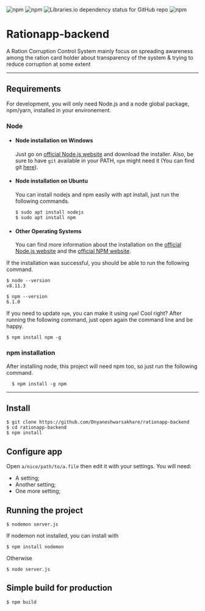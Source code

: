 <img alt="npm" src="https://img.shields.io/badge/npm-v7.5.2-brightgreen">
<img alt="npm" src="https://img.shields.io/badge/Node-v12.17.0-brightgreen">
<img alt="Libraries.io dependency status for GitHub repo" src="https://img.shields.io/librariesio/github/Dnyaneshwarsakhare/Rationapp-backend">
<img alt="npm" src="https://img.shields.io/badge/license-ISC-brightgreen">


# Rationapp-backend
A Ration Corruption Control System mainly focus on spreading awareness among the ration card holder about transparency of the system &amp; trying to reduce corruption at some extent

---
## Requirements

For development, you will only need Node.js and a node global package, npm/yarn, installed in your environement.

### Node
- #### Node installation on Windows

  Just go on [official Node.js website](https://nodejs.org/) and download the installer.
Also, be sure to have `git` available in your PATH, `npm` might need it (You can find git [here](https://git-scm.com/)).

- #### Node installation on Ubuntu

  You can install nodejs and npm easily with apt install, just run the following commands.

      $ sudo apt install nodejs
      $ sudo apt install npm

- #### Other Operating Systems
  You can find more information about the installation on the [official Node.js website](https://nodejs.org/) and the [official NPM website](https://npmjs.org/).

If the installation was successful, you should be able to run the following command.

    $ node --version
    v8.11.3

    $ npm --version
    6.1.0

If you need to update `npm`, you can make it using `npm`! Cool right? After running the following command, just open again the command line and be happy.

    $ npm install npm -g

###
### npm installation
  After installing node, this project will need npm too, so just run the following command.

      $ npm install -g npm

---

## Install

    $ git clone https://github.com/Dnyaneshwarsakhare/rationapp-backend
    $ cd rationapp-backend
    $ npm install

## Configure app

Open `a/nice/path/to/a.file` then edit it with your settings. You will need:

- A setting;
- Another setting;
- One more setting;

## Running the project

    $ nodemon server.js

If nodemon not installed, you can install with

    $ npm install nodemon

Otherwise

    $ node server.js

## Simple build for production

    $ npm build

